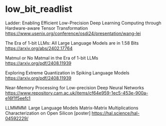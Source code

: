 # low_bit_readlist
Ladder: Enabling Efficient Low-Precision Deep Learning Computing through Hardware-aware Tensor Transformation
https://www.usenix.org/conference/osdi24/presentation/wang-lei


The Era of 1-bit LLMs: All Large Language Models are in 1.58 Bits
https://arxiv.org/abs/2402.17764


Matmul or No Matmal in the Era of 1-bit LLMs
https://arxiv.org/pdf/2408.11939


Exploring Extreme Quantization in Spiking Language Models
https://arxiv.org/pdf/2408.11939


Near-Memory Processing for Low-precision Deep Neural Networks
https://www.repository.cam.ac.uk/items/cf64e959-1ec5-453e-900a-e16f1f5eefc1


LLMMMM: Large Language Models Matrix-Matrix Multiplications Characterization on Open Silicon
[poster]
https://hal.science/hal-04592229/
